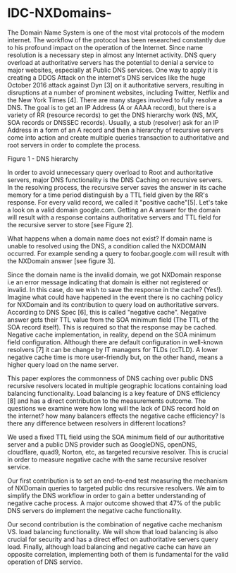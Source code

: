 # IDC-NXDomains-
The Domain Name System is one of the most vital protocols of the modern internet.
The workflow of the protocol has been researched constantly due to his profound impact on the operation of the Internet. Since name resolution is a necessary step in almost any Internet activity. DNS query overload at authoritative servers has the potential to denial a service to major websites, especially at Public DNS services. One way to apply it is creating a DDOS Attack on the internet's DNS services like the huge October 2016 attack against Dyn [3] on it authoritative servers, resulting in disruptions at a number of prominent websites, including Twitter, Netflix and the New York Times [4].
There are many stages involved to fully resolve a DNS. The goal is to get an IP Address (A or AAAA record), but there is a variety of RR (resource records) to get the DNS hierarchy work (NS, MX, SOA records or DNSSEC records). Usually, a stub (resolver) ask for an IP Address in a form of an A record and then a hierarchy of recursive servers come into action and create multiple queries transaction to authoritative and root servers in order to complete the process.

Figure 1 - DNS hierarchy
 
In order to avoid unnecessary query overload to Root and authoritative servers, major DNS functionality is the DNS Caching on recursive servers. In the resolving process, the recursive server saves the answer in its cache memory for a time period distinguish by a TTL field given by the RR's response. For every valid record, we called it "positive cache"[5]. Let's take a look on a valid domain google.com. Getting an A answer for the domain will result with a response contains authoritative servers and TTL field for the recursive server to store [see Figure 2].

What happens when a domain name does not exist? If domain name is unable to resolved using the DNS, a condition called the NXDOMAIN occurred. For example sending a query to foobar.google.com will result with the NXDomain answer [see figure 3].  

Since the domain name is the invalid domain, we got NXDomain response i.e an error message indicating that domain is either not registered or invalid. In this case, do we wish to save the response in the cache? (Yes!). Imagine what could have happened in the event there is no caching policy for NXDomain and its contribution to query load on authoritative servers. According to DNS Spec [6], this is called "negative cache". Negative answer gets their TTL value from the SOA minimum field (The TTL of the SOA record itself). This is required so that the response may be cached. Negative cache implementation, in reality, depend on the SOA minimum field configuration. Although there are default configuration in well-known resolvers [7] it can be change by IT managers for TLDs (ccTLD). A lower negative cache time is more user-friendly but, on the other hand, means a higher query load on the name server.
 
This paper explores the commonness of DNS caching over public DNS recursive resolvers located in multiple geographic locations containing load balancing functionality. Load balancing is a key feature of DNS efficiency [8] and has a direct contribution to the measurements outcome. The questions we examine were how long will the lack of DNS record hold on the internet? how many balancers effects the negative cache efficiency? Is there any difference between resolvers in different locations?
 
We used a fixed TTL field using the SOA minimum field of our authoritative server and a public DNS provider such as GoogleDNS, openDNS, cloudflare, quad9, Norton, etc, as targeted recursive resolver. This is crucial in order to measure negative cache with the same recursive resolver service.

Our first contribution is to set an end-to-end test measuring the mechanism of NXDomain queries to targeted public dns recursive resolvers. We aim to simplify the DNS workflow in order to gain a better understanding of negative cache process. A major outcome showed that 47% of the public DNS servers do implement the negative cache functionality.

Our second contribution is the combination of negative cache mechanism VS. load balancing functionality. We will show that load balancing is also crucial for security and has a direct effect on authoritative servers query load. Finally, although load balancing and negative cache can have an opposite correlation, implementing both of them is fundamental for the valid operation of DNS service. 
